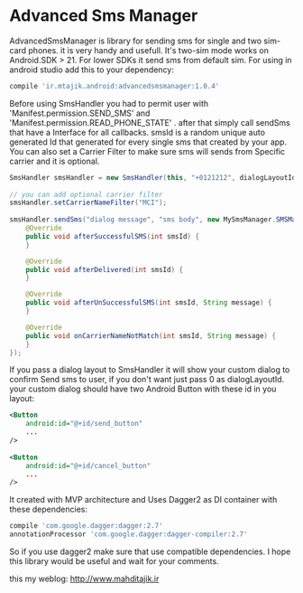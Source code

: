 # Advanced Sms Manager
AdvancedSmsManager is library for sending sms for single and two sim-card phones. it is very handy and usefull. It's two-sim mode works on Android.SDK > 21. For lower SDKs it send sms from default sim.
For using in android studio add this to your dependency:

```groovy
compile 'ir.mtajik.android:advancedsmsmanager:1.0.4'                    
```

Before using SmsHandler you had to permit user with 'Manifest.permission.SEND_SMS' and 'Manifest.permission.READ_PHONE_STATE' . 
after that simply call sendSms that have a Interface for all callbacks. smsId is a random unique auto generated Id that generated for every single sms that created by your app.
You can also set a Carrier Filter to make sure sms will sends from Specific carrier and it is optional.         

```java
SmsHandler smsHandler = new SmsHandler(this, "+0121212", dialogLayoutId);
        
// you can add optional carrier filter
smsHandler.setCarrierNameFilter("MCI");
        
smsHandler.sendSms("dialog message", "sms body", new MySmsManager.SMSManagerCallBack() {
    @Override
    public void afterSuccessfulSMS(int smsId) {        
    }

    @Override
    public void afterDelivered(int smsId) {
    }

    @Override
    public void afterUnSuccessfulSMS(int smsId, String message) {
    }

    @Override
    public void onCarrierNameNotMatch(int smsId, String message) {
    }
});
```

If you pass a dialog layout to SmsHandler it will show your custom dialog to confirm Send sms to user, if you don't want just pass 0 as dialogLayoutId. your custom dialog should have two Android Button with these id in you layout:

```xml
<Button
	android:id="@+id/send_button"
	...
/>
            
<Button
	android:id="@+id/cancel_button"
	...
/>
```           

It created with MVP architecture and Uses Dagger2 as DI container with these dependencies:

```groovy
compile 'com.google.dagger:dagger:2.7'
annotationProcessor 'com.google.dagger:dagger-compiler:2.7'
```           
           
So if you use dagger2 make sure that use compatible dependencies. I hope this library would be useful and wait for your comments.

this my weblog: http://www.mahditajik.ir